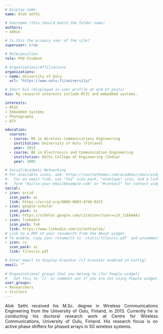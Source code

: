 ```yaml
---
# Display name
name: Alok Sethi

# Username (this should match the folder name)
authors:
- admin

# Is this the primary user of the site?
superuser: true

# Role/position
role: PhD Student

# Organizations/Affiliations
organizations:
- name: University of Oulu
  url: "https://www.oulu.fi/university/"

# Short bio (displayed in user profile at end of posts)
bio: My research interests include RFIC and embedded systems.

interests:
- RFIC
- Embedded Systems
- Photography
- DIY

education:
  courses:
  - course: MS in Wireless Communications Engineering
    institution: University of Oulu (Finland)
    year: 2013
  - course: BE in Electronics and Communication Engineering
    institution: Delhi College of Engineering (India)
    year: 2005

# Social/Academic Networking
# For available icons, see: https://sourcethemes.com/academic/docs/widgets/#icons
#   For an email link, use "fas" icon pack, "envelope" icon, and a link in the
#   form "mailto:your-email@example.com" or "#contact" for contact widget.
social:
- icon: orcid
  icon_pack: ai
  link: https://orcid.org/0000-0003-4748-8472
- icon: google-scholar
  icon_pack: ai
  link: https://scholar.google.com/citations?user=sjV_1cEAAAAJ
- icon: linkedin
  icon_pack: fab
  link: https://www.linkedin.com/in/sethialok/
# Link to a PDF of your resume/CV from the About widget.
# To enable, copy your resume/CV to `static/files/cv.pdf` and uncomment the lines below.  
- icon: cv
  icon_pack: ai
  link: files/cv.pdf

# Enter email to display Gravatar (if Gravatar enabled in Config)
email: ""
  
# Organizational groups that you belong to (for People widget)
#   Set this to `[]` or comment out if you are not using People widget.  
user_groups:
- Researchers
- Visitors
---
```


<p align="justify">Alok Sethi received his M.Sc. degree in Wireless Communications Engineering from the University of Oulu, Finland, in 2013. Currently he is conducting his doctoral research work at Centre for Wireless Communications, University of Oulu, Finland. His research focus is on active phase shifters for phased arrays in 5G wireless systems.</p>
